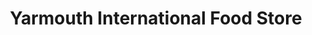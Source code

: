 ---
title: "Yarmouth International Food Store"
url: /great-yarmouth/yarmouth-international-food-store/
shop: convenience
---